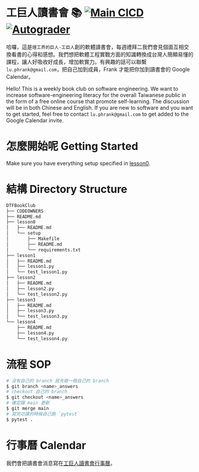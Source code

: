 
# 工巨人讀書會 📚 [![Main CICD](https://github.com/bootyburglar/DTFBookClub/actions/workflows/main.yml/badge.svg)](https://github.com/bootyburglar/DTFBookClub/actions/workflows/main.yml) [![Autograder](https://github.com/bootyburglar/DTFBookClub/actions/workflows/autograder.yml/badge.svg?branch=answers)](https://github.com/bootyburglar/DTFBookClub/actions/workflows/autograder.yml)
哈囉，這是`理工界的巨人-工巨人`創的軟體讀書會，每週禮拜二我們會見個面互相交換看書的心得和感想。我們想把軟體工程實戰方面的知識轉換成台灣人簡顯易懂的課程，讓人好吸收好成長，增加軟實力。有興趣的話可以聯繫 `lu.phrank@gmail.com`，把自己加到成員，Frank 才能把你加到讀書會的 Google Calendar。

Hello! This is a weekly book club on software engineering. We want to increase software-engineering literacy for the overall Taiwanese public in the form of a free online course that promote self-learning. The discussion will be in both Chinese and English. If you are new to software and you want to get started, feel free to contact `lu.phrank@gmail.com` to get added to the Google Calendar invite.

# 怎麼開始呢 Getting Started
Make sure you have everything setup specified in [lesson0](/lesson0/README.md).

# 結構 Directory Structure
```bash
DTFBookClub
├── CODEOWNERS
├── README.md
├── lesson0
│   ├── README.md
│   └── setup
│       ├── Makefile
│       ├── README.md
│       └── requirements.txt
├── lesson1
│   ├── README.md
│   ├── lesson1.py
│   └── test_lesson1.py
├── lesson2
│   ├── README.md
│   ├── lesson2.py
│   └── test_lesson2.py
├── lesson3
│   ├── README.md
│   ├── lesson3.py
│   └── test_lesson3.py
└── lesson4
    ├── README.md
    ├── lesson4.py
    └── test_lesson4.py

```
# 流程 SOP
```bash
# 沒有自己的 branch 就先做一個自己的 branch
$ git branch <name>_answers
# checkout 自己的 branch
$ git checkout <name>_answers
# 確定跟 main 更新
$ git merge main
# 寫完功課的時候自己跑 `pytest`
$ pytest .
```
# 行事曆 Calendar
我們會把讀書會消息寫在[工巨人讀書會行事曆](https://docs.google.com/document/d/1Mw8czzSHou0IzPl497NTWoh2JsW_cphIxfXHlWq0YsE/edit?usp=sharing)。
